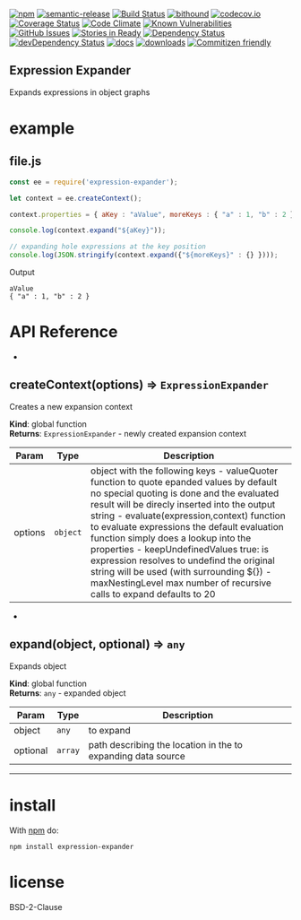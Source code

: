 [![npm](https://img.shields.io/npm/v/expression-expander.svg)](https://www.npmjs.com/package/expression-expander)
[![semantic-release](https://img.shields.io/badge/%20%20%F0%9F%93%A6%F0%9F%9A%80-semantic--release-e10079.svg)](https://github.com/arlac77/expression-expander)
[![Build Status](https://secure.travis-ci.org/arlac77/expression-expander.png)](http://travis-ci.org/arlac77/expression-expander)
[![bithound](https://www.bithound.io/github/arlac77/expression-expander/badges/score.svg)](https://www.bithound.io/github/arlac77/expression-expander)
[![codecov.io](http://codecov.io/github/arlac77/expression-expander/coverage.svg?branch=master)](http://codecov.io/github/arlac77/expression-expander?branch=master)
[![Coverage Status](https://coveralls.io/repos/arlac77/expression-expander/badge.svg)](https://coveralls.io/r/arlac77/expression-expander)
[![Code Climate](https://codeclimate.com/github/arlac77/expression-expander/badges/gpa.svg)](https://codeclimate.com/github/arlac77/expression-expander)
[![Known Vulnerabilities](https://snyk.io/test/github/arlac77/expression-expander/badge.svg)](https://snyk.io/test/github/arlac77/expression-expander)
[![GitHub Issues](https://img.shields.io/github/issues/arlac77/expression-expander.svg?style=flat-square)](https://github.com/arlac77/expression-expander/issues)
[![Stories in Ready](https://badge.waffle.io/arlac77/expression-expander.svg?label=ready&title=Ready)](http://waffle.io/arlac77/expression-expander)
[![Dependency Status](https://david-dm.org/arlac77/expression-expander.svg)](https://david-dm.org/arlac77/expression-expander)
[![devDependency Status](https://david-dm.org/arlac77/expression-expander/dev-status.svg)](https://david-dm.org/arlac77/expression-expander#info=devDependencies)
[![docs](http://inch-ci.org/github/arlac77/expression-expander.svg?branch=master)](http://inch-ci.org/github/arlac77/expression-expander)
[![downloads](http://img.shields.io/npm/dm/expression-expander.svg?style=flat-square)](https://npmjs.org/package/expression-expander)
[![Commitizen friendly](https://img.shields.io/badge/commitizen-friendly-brightgreen.svg)](http://commitizen.github.io/cz-cli/)

Expression Expander
-------------------

Expands expressions in object graphs

# example

## file.js

```js
const ee = require('expression-expander');

let context = ee.createContext();

context.properties = { aKey : "aValue", moreKeys : { "a" : 1, "b" : 2 } };

console.log(context.expand("${aKey}"));

// expanding hole expressions at the key position
console.log(JSON.stringify(context.expand({"${moreKeys}" : {} })));
```

Output

```
aValue
{ "a" : 1, "b" : 2 }
```

# API Reference

* <a name="createContext"></a>

## createContext(options) ⇒ <code>ExpressionExpander</code>
Creates a new expansion context

**Kind**: global function  
**Returns**: <code>ExpressionExpander</code> - newly created expansion context  

| Param | Type | Description |
| --- | --- | --- |
| options | <code>object</code> | object with the following keys  - valueQuoter function to quote epanded values    by default no special quoting is done and the evaluated result will be direcly    inserted into the output string  - evaluate(expression,context) function to evaluate expressions    the default evaluation function simply does a lookup into the properties  - keepUndefinedValues    true: is expression resolves to undefind the original string will be used (with surrounding ${})  - maxNestingLevel max number of recursive calls to expand defaults to 20 |


* <a name="expand"></a>

## expand(object, optional) ⇒ <code>any</code>
Expands object

**Kind**: global function  
**Returns**: <code>any</code> - expanded object  

| Param | Type | Description |
| --- | --- | --- |
| object | <code>any</code> | to expand |
| optional | <code>array</code> | path describing the location in the to expanding data source |


* * *

# install

With [npm](http://npmjs.org) do:

```shell
npm install expression-expander
```

# license

BSD-2-Clause
